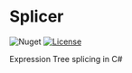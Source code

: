 # Splicer

![Nuget](https://img.shields.io/nuget/v/Nessos.Expressions.Splicer.svg)
[![License](https://img.shields.io/badge/License-Apache%202.0-blue.svg)](https://opensource.org/licenses/Apache-2.0)

Expression Tree splicing in C#
